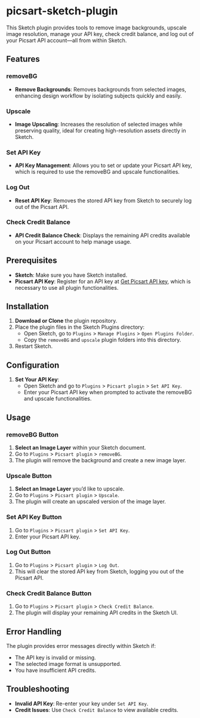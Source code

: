 # picsart-sketch-plugin
This Sketch plugin provides tools to remove image backgrounds, upscale image resolution, manage your API key, check credit balance, and log out of your Picsart API account—all from within Sketch.

## Features

### removeBG
- **Remove Backgrounds**: Removes backgrounds from selected images, enhancing design workflow by isolating subjects quickly and easily.

### Upscale
- **Image Upscaling**: Increases the resolution of selected images while preserving quality, ideal for creating high-resolution assets directly in Sketch.

### Set API Key
- **API Key Management**: Allows you to set or update your Picsart API key, which is required to use the removeBG and upscale functionalities.

### Log Out
- **Reset API Key**: Removes the stored API key from Sketch to securely log out of the Picsart API.

### Check Credit Balance
- **API Credit Balance Check**: Displays the remaining API credits available on your Picsart account to help manage usage.

## Prerequisites

- **Sketch**: Make sure you have Sketch installed.
- **Picsart API Key**: Register for an API key at [Get Picsart API key](https://docs.picsart.io/docs/creative-apis-get-api-key), which is necessary to use all plugin functionalities.

## Installation

1. **Download or Clone** the plugin repository.
2. Place the plugin files in the Sketch Plugins directory:
   - Open Sketch, go to `Plugins` > `Manage Plugins` > `Open Plugins Folder`.
   - Copy the `removeBG` and `upscale` plugin folders into this directory.
3. Restart Sketch.

## Configuration

1. **Set Your API Key**:
   - Open Sketch and go to `Plugins` > `Picsart plugin` > `Set API Key`.
   - Enter your Picsart API key when prompted to activate the removeBG and upscale functionalities.

## Usage

### removeBG Button
1. **Select an Image Layer** within your Sketch document.
2. Go to `Plugins` > `Picsart plugin` > `removeBG`.
3. The plugin will remove the background and create a new image layer.

### Upscale Button
1. **Select an Image Layer** you’d like to upscale.
2. Go to `Plugins` > `Picsart plugin` > `Upscale`.
3. The plugin will create an upscaled version of the image layer.

### Set API Key Button
1. Go to `Plugins` > `Picsart plugin` > `Set API Key`.
2. Enter your Picsart API key.

### Log Out Button
1. Go to `Plugins` > `Picsart plugin` > `Log Out`.
2. This will clear the stored API key from Sketch, logging you out of the Picsart API.

### Check Credit Balance Button
1. Go to `Plugins` > `Picsart plugin` > `Check Credit Balance`.
2. The plugin will display your remaining API credits in the Sketch UI.

## Error Handling

The plugin provides error messages directly within Sketch if:
- The API key is invalid or missing.
- The selected image format is unsupported.
- You have insufficient API credits.

## Troubleshooting

- **Invalid API Key**: Re-enter your key under `Set API Key`.
- **Credit Issues**: Use `Check Credit Balance` to view available credits.